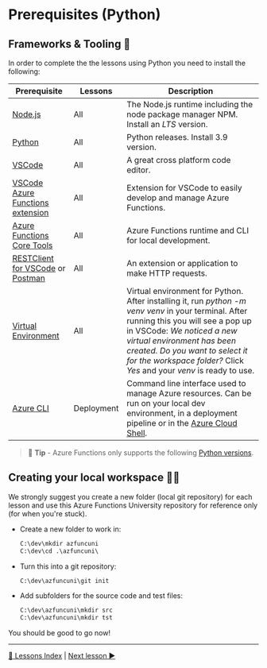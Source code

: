 # Prerequisites (Python)

## Frameworks & Tooling 🧰

In order to complete the the lessons using Python you need to install the following:

|Prerequisite|Lessons|Description
|-|-|-
|[Node.js](https://nodejs.org/en/download/)|All| The Node.js runtime including the node package manager NPM. Install an _LTS_ version.
|[Python](https://www.python.org/downloads/)|All| Python releases. Install 3.9 version.
|[VSCode](https://code.visualstudio.com/Download)|All|A great cross platform code editor.
|[VSCode Azure Functions extension](https://github.com/Microsoft/vscode-azurefunctions)|All|Extension for VSCode to easily develop and manage Azure Functions.
|[Azure Functions Core Tools](https://github.com/Azure/azure-functions-core-tools)|All|Azure Functions runtime and CLI for local development.
|[RESTClient for VSCode](https://marketplace.visualstudio.com/items?itemName=humao.rest-client) or [Postman](https://www.postman.com/)|All|An extension or  application to make HTTP requests.
|[Virtual Environment](https://docs.python.org/3/library/venv.html)|All|Virtual environment for Python. After installing it, run _python -m venv venv_ in your terminal. After running this you will see a pop up in VSCode: _We noticed a new virtual environment has been created. Do you want to select it for the workspace folder?_ Click _Yes_ and your _venv_ is ready to use.
|[Azure CLI](https://docs.microsoft.com/cli/azure/what-is-azure-cli)|Deployment|Command line interface used to manage Azure resources. Can be run on your local dev environment, in a deployment pipeline or in the [Azure Cloud Shell](https://docs.microsoft.com/azure/cloud-shell/overview).

> 📝 **Tip** - Azure Functions only supports the following [Python versions](https://docs.microsoft.com/azure/azure-functions/functions-reference-python?tabs=azurecli-linux%2Capplication-level#python-version).

## Creating your local workspace 👩‍💻

We strongly suggest you create a new folder (local git repository) for each lesson and use this Azure Functions University repository for reference only (for when you're stuck).

- Create a new folder to work in:

    ```cmd
    C:\dev\mkdir azfuncuni
    C:\dev\cd .\azfuncuni\
    ```

- Turn this into a git repository:

    ```cmd
    C:\dev\azfuncuni\git init
    ```

- Add subfolders for the source code and test files:

    ```cmd
    C:\dev\azfuncuni\mkdir src
    C:\dev\azfuncuni\mkdir tst
    ```

You should be good to go now!

---
[🔼 Lessons Index](../../README.md) | [Next lesson ▶](../http/http-lesson-python.md)
